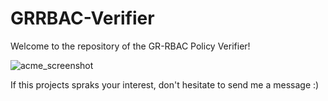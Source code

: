 # GRRBAC-Verifier

Welcome to the repository of the GR-RBAC Policy Verifier! 

![acme_screenshot](https://github.com/HansvdLaan/GRRBAC-Verifier/blob/master/documentation/images/acme_example_1.PNG)

If this projects spraks your interest, don't hesitate to send me a message :)

